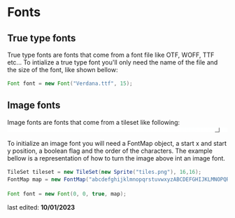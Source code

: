 # Fonts
## True type fonts

True type fonts are fonts that come from a font file like OTF, WOFF, TTF etc...
To intialize a true type font you'll only need the name of the file and the size of the font, like shown bellow:
```java
Font font = new Font("Verdana.ttf", 15);
```

## Image fonts

Image fonts are fonts that come from a tileset like following:
![](images\tile1.png)

To initialize an image font you will need a FontMap object, a start x and start y position, a boolean flag and the order of the characters.
The example bellow is a representation of how to turn the image above int an image font.
```java
TileSet tileset = new TileSet(new Sprite("tiles.png"), 16,16);
FontMap map = new FontMap("abcdefghijklmnopqrstuvwxyzABCDEFGHIJKLMNOPQRSTUVWXYZ", tileset);

Font font = new Font(0, 0, true, map);
```

last edited: **10/01/2023**